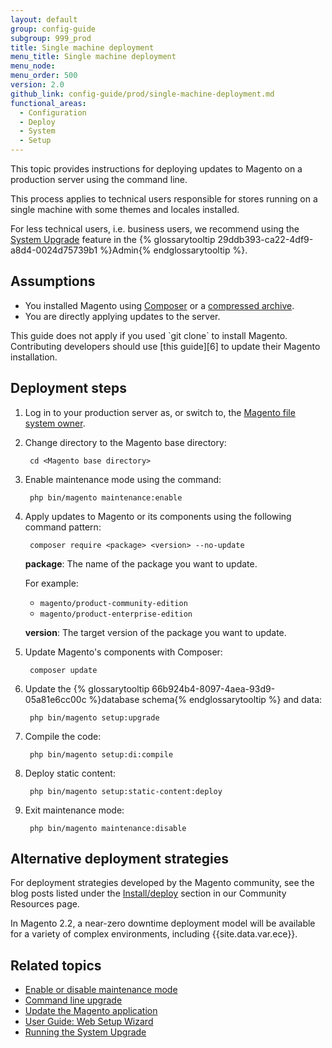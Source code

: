 ```yaml
---
layout: default
group: config-guide
subgroup: 999_prod
title: Single machine deployment
menu_title: Single machine deployment
menu_node:
menu_order: 500
version: 2.0
github_link: config-guide/prod/single-machine-deployment.md
functional_areas:
  - Configuration
  - Deploy
  - System
  - Setup
---
```


This topic provides instructions for deploying updates to Magento on a production server using the command line.

This process applies to technical users responsible for stores running on a single machine with some themes and locales installed.

For less technical users, i.e. business users, we recommend using the [System Upgrade][9] feature in the {% glossarytooltip 29ddb393-ca22-4df9-a8d4-0024d75739b1 %}Admin{% endglossarytooltip %}.

## Assumptions

* You installed Magento using [Composer][8] or a [compressed archive][7].
* You are directly applying updates to the server.

<div class="bs-callout bs-callout-warning" markdown="1">
This guide does not apply if you used `git clone` to install Magento.
Contributing developers should use [this guide][6] to update their Magento installation.
</div>

## Deployment steps

1. Log in to your production server as, or switch to, the [Magento file system owner][10].

2. Change directory to the Magento base directory:

        cd <Magento base directory>

3. Enable maintenance mode using the command:

        php bin/magento maintenance:enable

4. Apply updates to Magento or its components using the following command pattern:

        composer require <package> <version> --no-update

   **package**: The name of the package you want to update.

   For example:

   * `magento/product-community-edition`
   * `magento/product-enterprise-edition`

   **version**: The target version of the package you want to update.

5. Update Magento's components with Composer:

        composer update

6. Update the {% glossarytooltip 66b924b4-8097-4aea-93d9-05a81e6cc00c %}database schema{% endglossarytooltip %} and data:

        php bin/magento setup:upgrade

7. Compile the code:

        php bin/magento setup:di:compile

8. Deploy static content:

        php bin/magento setup:static-content:deploy

9. Exit maintenance mode:

        php bin/magento maintenance:disable

## Alternative deployment strategies

For deployment strategies developed by the Magento community, see the blog posts listed under the [Install/deploy][11] section in our Community Resources page.

In Magento 2.2, a near-zero downtime deployment model will be available for a variety of complex environments, including {{site.data.var.ece}}.

## Related topics

* [Enable or disable maintenance mode][4]
* [Command line upgrade][1]
* [Update the Magento application][2]
* [User Guide: Web Setup Wizard][3]
* [Running the System Upgrade][9]

[0]: {{page.baseurl}}
[1]: {{page.baseurl}}comp-mgr/cli/cli-upgrade.html
[2]: {{page.baseurl}}install-gde/install/cli/dev_update-magento.html
[3]: http://docs.magento.com/m2/ce/user_guide/system/web-setup-wizard.html
[4]: {{page.baseurl}}install-gde/install/cli/install-cli-subcommands-maint.html
[5]: {{page.baseurl}}config-guide/bootstrap/magento-modes.html#mode-production
[6]: {{page.baseurl}}install-gde/install/cli/dev_options.html
[7]: {{page.baseurl}}install-gde/prereq/zip_install.html
[8]: {{page.baseurl}}install-gde/prereq/integrator_install.html
[9]: {{page.baseurl}}comp-mgr/upgrader/upgrade-start.html
[10]: {{page.baseurl}}install-gde/prereq/file-sys-perms-over.html#magento-file-system-owner
[11]: {{site.baseurl}}community/resources/#installdeploy
